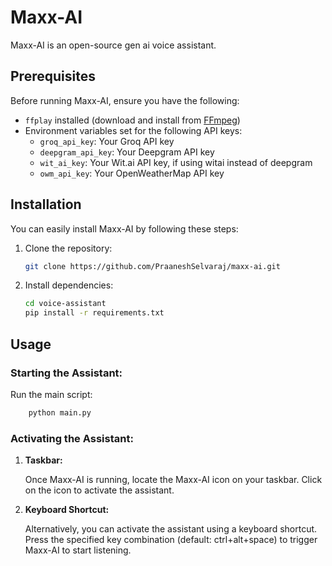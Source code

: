 # Maxx-AI

Maxx-AI is an open-source gen ai voice assistant.

## Prerequisites

Before running Maxx-AI, ensure you have the following:

- `ffplay` installed (download and install from [FFmpeg](https://ffmpeg.org/download.html))
- Environment variables set for the following API keys:
    - `groq_api_key`: Your Groq API key
    - `deepgram_api_key`: Your Deepgram API key
    - `wit_ai_key`: Your Wit.ai API key, if using witai instead of deepgram
    - `owm_api_key`: Your OpenWeatherMap API key

## Installation
You can easily install Maxx-AI by following these steps:

1. Clone the repository:

    ```bash
    git clone https://github.com/PraaneshSelvaraj/maxx-ai.git
    ```
2. Install dependencies:

    ```bash
    cd voice-assistant
    pip install -r requirements.txt
    ```

## Usage
### Starting the Assistant:

Run the main script:
```bash
    python main.py
```
### Activating the Assistant:

1. **Taskbar:**

    Once Maxx-AI is running, locate the Maxx-AI icon on your taskbar. Click on the icon to activate the assistant.

2. **Keyboard Shortcut:**

    Alternatively, you can activate the assistant using a keyboard shortcut. Press the specified key combination (default: ctrl+alt+space) to trigger Maxx-AI to start listening.

